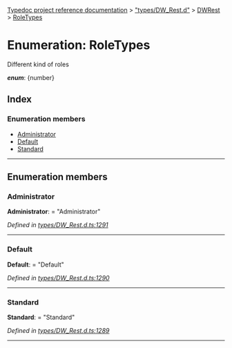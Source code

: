 [Typedoc project reference documentation](../README.md) > ["types/DW_Rest.d"](../modules/_types_dw_rest_d_.md) > [DWRest](../modules/_types_dw_rest_d_.dwrest.md) > [RoleTypes](../enums/_types_dw_rest_d_.dwrest.roletypes.md)

# Enumeration: RoleTypes

Different kind of roles

*__enum__*: {number}

## Index

### Enumeration members

* [Administrator](_types_dw_rest_d_.dwrest.roletypes.md#administrator)
* [Default](_types_dw_rest_d_.dwrest.roletypes.md#default)
* [Standard](_types_dw_rest_d_.dwrest.roletypes.md#standard)

---

## Enumeration members

<a id="administrator"></a>

###  Administrator

**Administrator**:  = "Administrator"

*Defined in [types/DW_Rest.d.ts:1291](https://github.com/DocuWare/REST-Sample-TS/blob/0222c3e/src/types/DW_Rest.d.ts#L1291)*

___
<a id="default"></a>

###  Default

**Default**:  = "Default"

*Defined in [types/DW_Rest.d.ts:1290](https://github.com/DocuWare/REST-Sample-TS/blob/0222c3e/src/types/DW_Rest.d.ts#L1290)*

___
<a id="standard"></a>

###  Standard

**Standard**:  = "Standard"

*Defined in [types/DW_Rest.d.ts:1289](https://github.com/DocuWare/REST-Sample-TS/blob/0222c3e/src/types/DW_Rest.d.ts#L1289)*

___

